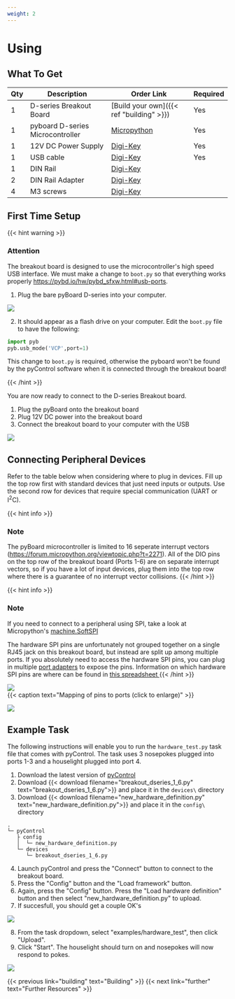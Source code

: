 ```yaml
---
weight: 2
---
```

# Using

## What To Get

| Qty | Description                    | Order Link                                                           | Required |
|---|----------------------------------|----------------------------------------------------------------------|----------|
| 1 | D-series Breakout Board          | [Build your own]({{< ref "building" >}})                             | Yes      |
| 1 | pyboard D-series Microcontroller | [Micropython](https://store.micropython.org/product/PYBD-SF6-W4F2)   | Yes      |
| 1 | 12V DC Power Supply              | [Digi-Key](https://www.digikey.com/products/en?keywords=102-3631-ND) | Yes      |
| 1 | USB cable                        | [Digi-Key](https://www.digikey.com/products/en?keywords=380-1431-ND) | Yes      |
| 1 | DIN Rail                         | [Digi-Key](https://www.digikey.com/short/prn3bb)                     |          |
| 2 | DIN Rail Adapter                 | [Digi-Key](https://www.digikey.com/products/en?keywords=277-2296-nd) |          |
| 4 | M3 screws                        | [Digi-Key](https://www.digikey.com/products/en?keywords=335-1156-ND) |          |


## First Time Setup

{{< hint warning >}}
### <i class="fas fa-exclamation-triangle"></i> **Attention** 

The breakout board is designed to use the microcontroller's high speed USB interface. We must make a change to ``boot.py`` so that everything works properly https://pybd.io/hw/pybd_sfxw.html#usb-ports.

1. Plug the bare pyBoard D-series into your computer. 

![](board_setup.jpg)


2. It should appear as a flash drive on your computer. Edit the ``boot.py`` file to have the following:

```python
import pyb
pyb.usb_mode('VCP',port=1)
```

This change to ``boot.py`` is required, otherwise the pyboard won't be found by the pyControl software when it is connected through the breakout board! 

{{< /hint >}}

You are now ready to connect to the D-series Breakout board.

1. Plug the pyBoard onto the breakout board
2. Plug 12V DC power into the breakout board
3. Connect the breakout board to your computer with the USB

![](plugged_in.jpg)


## Connecting Peripheral Devices
Refer to the table below when considering where to plug in devices. Fill up the top row first with standard devices that just need inputs or outputs. Use the second row for devices that require special communication (UART or I<sup>2</sup>C).

{{< hint info >}}
### <i class="fas fa-info-circle"></i> Note
The pyBoard microcontroller is limited to 16 seperate interrupt vectors (https://forum.micropython.org/viewtopic.php?t=2271). 
All of the DIO pins on the top row of the breakout board (Ports 1-6) are on separate interrupt vectors, so if you have a lot of input devices, plug them into the top row where there is a guarantee of no interrupt vector collisions.
{{< /hint >}}

{{< hint info >}}
### <i class="fas fa-info-circle"></i> Note
If you need to connect to a peripheral using SPI, take a look at Micropython's [machine.SoftSPI](https://docs.micropython.org/en/latest/library/machine.SPI.html)

The hardware SPI pins are unfortunately not grouped together on a single RJ45 jack on this breakout board, but instead are split up among multiple ports. 
If you absolutely need to access the hardware SPI pins, you can plug in multiple [port adapters](https://open-ephys.org/pycontrol/pycontrol-peripherals) to expose the pins. 
Information on which hardware SPI pins are where can be found in <a href="spi_ports.xlsx" download > <i class="fa fa-download"></i>this spreadsheet </a>
{{< /hint >}}

<a href="pinouts.jpg">
  <img src="pinouts.jpg" >
  </img>
</a>
<br>
{{< caption text="Mapping of pins to ports (click to enlarge)" >}}

![](board_front_labeled.jpg)

## Example Task
The following instructions will enable you to run the ``hardware_test.py`` task file that comes with pyControl. The task uses 3 nosepokes plugged into ports 1-3 and a houselight plugged into port 4.

1. Download the latest version of [pyControl](https://github.com/pyControl/code/releases)
2. Download {{< download filename="breakout_dseries_1_6.py" text="breakout_dseries_1_6.py">}} and place it in the ``devices\`` directory
3. Download {{< download filename="new_hardware_definition.py" text="new_hardware_definition.py">}} and place it in the ``config\`` directory

```
.
└─ pyControl
   ├ config
   │  └─ new_hardware_definition.py
   └─ devices
      └─ breakout_dseries_1_6.py
```

<!-- .. #pyControl
.. ##config
.. ###new_hardware_definition_1_6.py
.. ##devices
.. ###_breakout_dseries.py -->


4. Launch pyControl and press the "Connect" button to connect to the breakout board.
5. Press the "Config" button and the "Load framework" button. 
6. Again, press the "Config" button. Press the "Load hardware definition" button and then select "new_hardware_definition.py" to upload.
7. If succesfull, you should get a couple OK's

![](upload.png)

8. From the task dropdown, select "examples/hardware_test", then click "Upload".
9. Click "Start". The houselight should turn on and nosepokes will now respond to pokes.

![](task_running.png)



{{< previous link="building" text="Building" >}}
{{< next link="further" text="Further Resources" >}}
